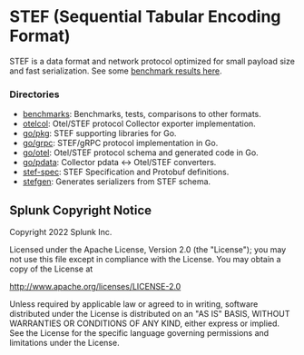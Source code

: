 # STEF (Sequential Tabular Encoding Format)

STEF is a data format and network protocol optimized for small payload size
and fast serialization. See some [benchmark results here](./benchmarks/results/benchmarks.html).

### Directories

- [benchmarks](./benchmarks): Benchmarks, tests, comparisons to other formats.
- [otelcol](./otelcol): Otel/STEF protocol Collector exporter implementation.
- [go/pkg](./go/pkg): STEF supporting libraries for Go.
- [go/grpc](./go/grpc): STEF/gRPC protocol implementation in Go.
- [go/otel](./go/otel): Otel/STEF protocol schema and generated code in Go.
- [go/pdata](./go/pdata): Collector pdata <-> Otel/STEF converters.
- [stef-spec](./stef-spec): STEF Specification and Protobuf definitions.
- [stefgen](./stefgen): Generates serializers from STEF schema.

## Splunk Copyright Notice

Copyright 2022 Splunk Inc.

Licensed under the Apache License, Version 2.0 (the "License");
you may not use this file except in compliance with the License.
You may obtain a copy of the License at

http://www.apache.org/licenses/LICENSE-2.0

Unless required by applicable law or agreed to in writing,
software distributed under the License is distributed on an "AS IS" BASIS,
WITHOUT WARRANTIES OR CONDITIONS OF ANY KIND, either express or implied.
See the License for the specific language governing permissions and limitations under the License.
